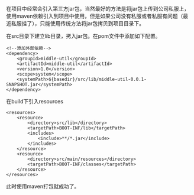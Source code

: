 在项目中经常会引入第三方jar包，当然最好的方法是将jar包上传到公司私服上，使用maven依赖引入到项目中使用，但是如果公司没有私服或者私服有问题（最近私服挂了），只能使用传统方法将jar包拷贝到项目目录下。

在src目录下建立lib目录，拷入jar包。在pom文件中添加如下配置。


    <!--添加外部依赖-->
    <dependency>
        <groupId>middle-util</groupId>
        <artifactId>middle-util</artifactId>
        <version>1.0</version>
        <scope>system</scope>
        <systemPath>${basedir}/src/lib/middle-util-0.0.1-SNAPSHOT.jar</systemPath>
    </dependency>


在build下引入resources  

    <resources>
        <resource>
            <directory>src/lib</directory>
            <targetPath>BOOT-INF/lib</targetPath>
            <includes>
                <include>**/*.jar</include>
            </includes>
        </resource>
        <resource>
            <directory>src/main/resources</directory>
            <targetPath>BOOT-INF/classes</targetPath>
        </resource>
    </resources>

此时使用maven打包就成功了。